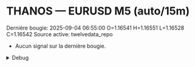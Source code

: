 # THANOS — EURUSD M5 (auto/15m)
Dernière bougie: 2025-09-04 06:55:00  O=1.16541  H=1.16551  L=1.16528  C=1.16542
Source active: twelvedata_repo

- Aucun signal sur la dernière bougie.

<details><summary>Debug</summary>

- TD_API_KEY manquant.

</details>
